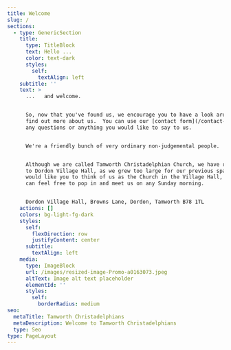 ```yaml
---
title: Welcome
slug: /
sections:
  - type: GenericSection
    title:
      type: TitleBlock
      text: Hello ...
      color: text-dark
      styles:
        self:
          textAlign: left
    subtitle: ''
    text: >
      ...   and welcome.


      So, now that you've found us, we encourage you to have a look around and
      find out more about us.  You can use our [contact form](/contact-us) for
      any questions or anything you would like to say to us.


      We're a friendly bunch of very ordinary non-judgemental people.


      Although we are called Tamworth Christadelphian Church, we have relocated
      to Dordon Village Hall, as we grew too large for our previous space.  We
      would like you to think of us as the Church in the Village Hall, where you
      can feel free to pop in and meet us on any Sunday morning.


      Dordon Village Hall, Browns Lane, Dordon, Tamworth B78 1TL
    actions: []
    colors: bg-light-fg-dark
    styles:
      self:
        flexDirection: row
        justifyContent: center
      subtitle:
        textAlign: left
    media:
      type: ImageBlock
      url: /images/resized-image-Promo-a0163073.jpeg
      altText: Image alt text placeholder
      elementId: ''
      styles:
        self:
          borderRadius: medium
seo:
  metaTitle: Tamworth Christadelphians
  metaDescription: Welcome to Tamworth Christadelphians
  type: Seo
type: PageLayout
---
```

